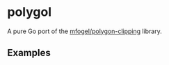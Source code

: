 # polygol

A pure Go port of the [mfogel/polygon-clipping](https://github.com/mfogel/polygon-clipping) library.

## Examples


